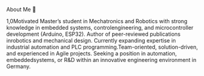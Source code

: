 
About Me 👋

1,0Motivated Master’s student in Mechatronics and Robotics with strong knowledge in embedded systems, controlengineering, and microcontroller development (Arduino, ESP32). Author of peer-reviewed publications inrobotics and mechanical design. Currently expanding expertise in industrial automation and PLC programming.Team-oriented, solution-driven, and experienced in Agile projects. Seeking a position in automation, embeddedsystems, or R&D within an innovative engineering environment in Germany. 
